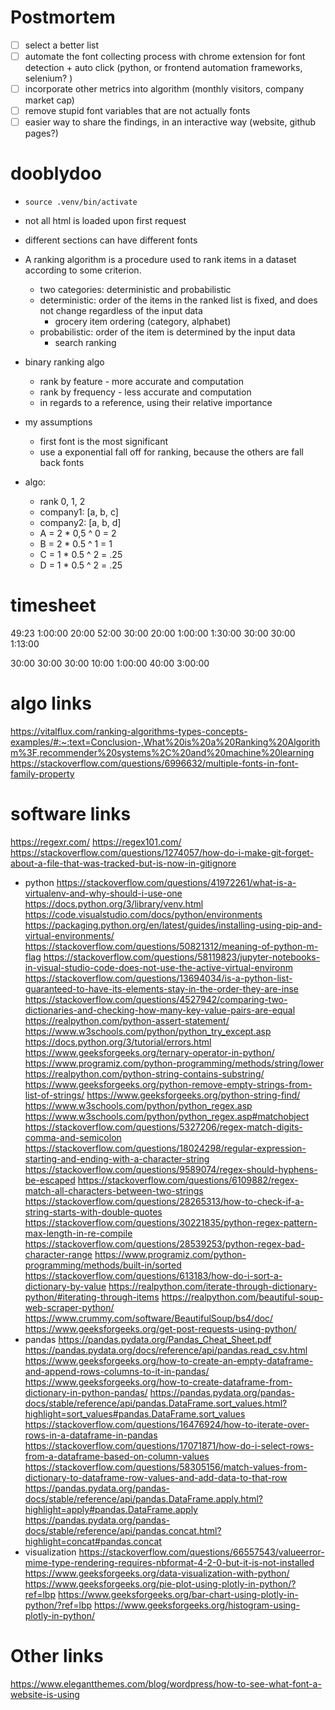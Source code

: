 # Postmortem
- [ ] select a better list
- [ ] automate the font collecting process with chrome extension for font detection + auto click (python, or frontend automation frameworks, selenium? )
- [ ] incorporate other metrics into algorithm (monthly visitors, company market cap)
- [ ] remove stupid font variables that are not actually fonts
- [ ] easier way to share the findings, in an interactive way (website, github pages?)

# dooblydoo
- `source .venv/bin/activate`
- not all html is loaded upon first request
- different sections can have different fonts

- A ranking algorithm is a procedure used to rank items in a dataset according to some criterion. 
    - two categories: deterministic and probabilistic
    - deterministic: order of the items in the ranked list is fixed, and does not change regardless of the input data
        - grocery item ordering (category, alphabet)
    - probabilistic: order of the item is determined by the input data
        - search ranking
- binary ranking algo
    - rank by feature - more accurate and computation
    - rank by frequency - less accurate and computation
    - in regards to a reference, using their relative importance

- my assumptions
    - first font is the most significant
    - use a exponential fall off for ranking, because the others are fall back fonts
- algo: 
    - rank            0,    1,     2
    - company1:      [a,    b,     c]
    - company2:      [a,    b,     d]
    - A = 2 * 0,5 ^ 0 = 2
    - B = 2 * 0.5 ^ 1 = 1
    - C = 1 * 0.5 ^ 2 = .25
    - D = 1 * 0.5 ^ 2 = .25



# timesheet
49:23
1:00:00
20:00
52:00
30:00
20:00
1:00:00
1:30:00
30:00
30:00
1:13:00

30:00
30:00
30:00
10:00
1:00:00
40:00
3:00:00

# algo links
https://vitalflux.com/ranking-algorithms-types-concepts-examples/#:~:text=Conclusion-,What%20is%20a%20Ranking%20Algorithm%3F,recommender%20systems%2C%20and%20machine%20learning
https://stackoverflow.com/questions/6996632/multiple-fonts-in-font-family-property


# software links
https://regexr.com/ 
https://regex101.com/ 
https://stackoverflow.com/questions/1274057/how-do-i-make-git-forget-about-a-file-that-was-tracked-but-is-now-in-gitignore 
- python
https://stackoverflow.com/questions/41972261/what-is-a-virtualenv-and-why-should-i-use-one 
https://docs.python.org/3/library/venv.html 
https://code.visualstudio.com/docs/python/environments 
https://packaging.python.org/en/latest/guides/installing-using-pip-and-virtual-environments/
https://stackoverflow.com/questions/50821312/meaning-of-python-m-flag
https://stackoverflow.com/questions/58119823/jupyter-notebooks-in-visual-studio-code-does-not-use-the-active-virtual-environm 
https://stackoverflow.com/questions/13694034/is-a-python-list-guaranteed-to-have-its-elements-stay-in-the-order-they-are-inse 
https://stackoverflow.com/questions/4527942/comparing-two-dictionaries-and-checking-how-many-key-value-pairs-are-equal
https://realpython.com/python-assert-statement/
https://www.w3schools.com/python/python_try_except.asp 
https://docs.python.org/3/tutorial/errors.html 
https://www.geeksforgeeks.org/ternary-operator-in-python/
https://www.programiz.com/python-programming/methods/string/lower
https://realpython.com/python-string-contains-substring/ 
https://www.geeksforgeeks.org/python-remove-empty-strings-from-list-of-strings/
https://www.geeksforgeeks.org/python-string-find/ 
https://www.w3schools.com/python/python_regex.asp 
https://www.w3schools.com/python/python_regex.asp#matchobject 
https://stackoverflow.com/questions/5327206/regex-match-digits-comma-and-semicolon 
https://stackoverflow.com/questions/18024298/regular-expression-starting-and-ending-with-a-character-string 
https://stackoverflow.com/questions/9589074/regex-should-hyphens-be-escaped 
https://stackoverflow.com/questions/6109882/regex-match-all-characters-between-two-strings 
https://stackoverflow.com/questions/28265313/how-to-check-if-a-string-starts-with-double-quotes 
https://stackoverflow.com/questions/30221835/python-regex-pattern-max-length-in-re-compile 
https://stackoverflow.com/questions/28539253/python-regex-bad-character-range 
https://www.programiz.com/python-programming/methods/built-in/sorted
https://stackoverflow.com/questions/613183/how-do-i-sort-a-dictionary-by-value
https://realpython.com/iterate-through-dictionary-python/#iterating-through-items
https://realpython.com/beautiful-soup-web-scraper-python/ 
https://www.crummy.com/software/BeautifulSoup/bs4/doc/ 
https://www.geeksforgeeks.org/get-post-requests-using-python/ 
- pandas
https://pandas.pydata.org/Pandas_Cheat_Sheet.pdf 
https://pandas.pydata.org/docs/reference/api/pandas.read_csv.html
https://www.geeksforgeeks.org/how-to-create-an-empty-dataframe-and-append-rows-columns-to-it-in-pandas/ 
https://www.geeksforgeeks.org/how-to-create-dataframe-from-dictionary-in-python-pandas/
https://pandas.pydata.org/pandas-docs/stable/reference/api/pandas.DataFrame.sort_values.html?highlight=sort_values#pandas.DataFrame.sort_values
https://stackoverflow.com/questions/16476924/how-to-iterate-over-rows-in-a-dataframe-in-pandas 
https://stackoverflow.com/questions/17071871/how-do-i-select-rows-from-a-dataframe-based-on-column-values 
https://stackoverflow.com/questions/58305156/match-values-from-dictionary-to-dataframe-row-values-and-add-data-to-that-row
https://pandas.pydata.org/pandas-docs/stable/reference/api/pandas.DataFrame.apply.html?highlight=apply#pandas.DataFrame.apply
https://pandas.pydata.org/pandas-docs/stable/reference/api/pandas.concat.html?highlight=concat#pandas.concat
- visualization
https://stackoverflow.com/questions/66557543/valueerror-mime-type-rendering-requires-nbformat-4-2-0-but-it-is-not-installed
https://www.geeksforgeeks.org/data-visualization-with-python/
https://www.geeksforgeeks.org/pie-plot-using-plotly-in-python/?ref=lbp
https://www.geeksforgeeks.org/bar-chart-using-plotly-in-python/?ref=lbp
https://www.geeksforgeeks.org/histogram-using-plotly-in-python/

# Other links
https://www.elegantthemes.com/blog/wordpress/how-to-see-what-font-a-website-is-using
